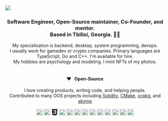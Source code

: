 <img src="https://www.google-analytics.com/collect?v=1&aip=1&t=pageview&_s=1&ds=github&dr=https:%2F%2Fgithub.com%2Fmarcj&dl=https:%2F%2Fgithub.com%2Fmarcj&_u=MAC~&cid=5792dfd7-8dc4-476b-af31-da2fdb9f93d2&tid=UA-39589095-1" />
  
<div align="center">
  
  <h3>Software Engineer, Open-Source maintainer, Co-Founder, and mentor. <br/>Based in Tbilisi, Georgia. 🏄‍♂️</h3>
  
  My specialisation is backend, desktop, system programming, devops.<br/>
  I usually work for gamedev or crypto companies. Primary languages are TypeScript, Go and C++. I'm available for hire.<br/>
  My hobbies are psychology and modeling. I mint NFTs of my photos.<br/>
  <br/>
  <h4>♥️ &nbsp; Open-Source</h4>
  I love creating products, writing code, and helping people.<br/>
  Contributed to many OOS projects including 
  <a href="https://github.com/ethereum/solidity/commits?author=pospelove">Solidity</a>,
  <a href="https://github.com/kitware/cmake/commits?author=pospelove">CMake</a>,
  <a href="https://github.com/microsoft/vcpkg/commits?author=pospelove">vcpkg</a>, and
  <a href="https://github.com/skyrim-multiplayer/skymp/commits?author=pospelove">skymp</a>
  <br/>
  <br/>
  
  <img width=20 height=20 src="https://raw.githubusercontent.com/simple-icons/simple-icons/develop/icons/typescript.svg" />
  <img width=20 height=20 src="https://raw.githubusercontent.com/simple-icons/simple-icons/develop/icons/html5.svg" />
  <img width=20 height=20 src="https://raw.githubusercontent.com/simple-icons/simple-icons/develop/icons/css3.svg" />
  <img width=20 height=20 src="https://raw.githubusercontent.com/simple-icons/simple-icons/develop/icons/cplusplus.svg" />
  <img width=20 height=20 src="https://raw.githubusercontent.com/simple-icons/simple-icons/develop/icons/python.svg" />
  
  <img width=20 height=20 src="https://raw.githubusercontent.com/simple-icons/simple-icons/develop/icons/git.svg" />  
  <img width=20 height=20 src="https://raw.githubusercontent.com/simple-icons/simple-icons/develop/icons/docker.svg" />
  <img width=20 height=20 src="https://raw.githubusercontent.com/simple-icons/simple-icons/develop/icons/mongodb.svg" />
  <img width=20 height=20 src="https://raw.githubusercontent.com/simple-icons/simple-icons/develop/icons/mysql.svg" />
  <img width=20 height=20 src="https://raw.githubusercontent.com/simple-icons/simple-icons/develop/icons/postgresql.svg" />

  <img width=20 height=20 src="https://raw.githubusercontent.com/simple-icons/simple-icons/develop/icons/apple.svg" />
  <img width=20 height=20 src="https://raw.githubusercontent.com/simple-icons/simple-icons/develop/icons/linux.svg" />
  
  <img width=20 height=20 src="https://raw.githubusercontent.com/simple-icons/simple-icons/develop/icons/webstorm.svg" />
  
</div>
